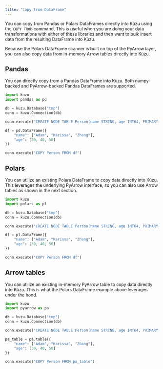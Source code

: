 ```yaml
---
title: "Copy from DataFrame"
---
```


You can copy from Pandas or Polars DataFrames directly into Kùzu using the `COPY FROM` command.
This is useful when you are doing your data transformations with either of these libraries and then
want to bulk insert data from the resulting DataFrame into Kùzu.

Because the Polars DataFrame scanner is built on top of the PyArrow layer, you can also copy data
from in-memory Arrow tables directly into Kùzu.

## Pandas

You can directly copy from a Pandas DataFrame into Kùzu. Both numpy-backed and PyArrow-backed Pandas
DataFrames are supported.

```python
import kuzu
import pandas as pd

db = kuzu.Database("tmp")
conn = kuzu.Connection(db)

conn.execute("CREATE NODE TABLE Person(name STRING, age INT64, PRIMARY KEY (name))")

df = pd.DataFrame({
    "name": ["Adam", "Karissa", "Zhang"],
    "age": [30, 40, 50]
})

conn.execute("COPY Person FROM df")
```

## Polars

You can utilize an existing Polars DataFrame to copy data directly into Kùzu. This leverages
the underlying PyArrow interface, so you can also use Arrow tables as shown in the next section.

```python
import kuzu
import polars as pl

db = kuzu.Database("tmp")
conn = kuzu.Connection(db)

conn.execute("CREATE NODE TABLE Person(name STRING, age INT64, PRIMARY KEY (name))")

df = pl.DataFrame({
    "name": ["Adam", "Karissa", "Zhang"],
    "age": [30, 40, 50]
})

conn.execute("COPY Person FROM df")
```

## Arrow tables

You can utilize an existing in-memory PyArrow table to copy data directly into Kùzu. This is what
the Polars DataFrame example above leverages under the hood.

```python
import kuzu
import pyarrow as pa

db = kuzu.Database("tmp")
conn = kuzu.Connection(db)

conn.execute("CREATE NODE TABLE Person(name STRING, age INT64, PRIMARY KEY (name))")

pa_table = pa.table({
    "name": ["Adam", "Karissa", "Zhang"],
    "age": [30, 40, 50]
})

conn.execute("COPY Person FROM pa_table")
```
